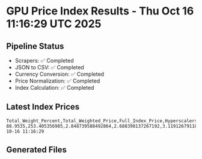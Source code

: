 # GPU Price Index Results - Thu Oct 16 11:16:29 UTC 2025

## Pipeline Status
- Scrapers: ✅ Completed
- JSON to CSV: ✅ Completed
- Currency Conversion: ✅ Completed
- Price Normalization: ✅ Completed
- Index Calculation: ✅ Completed

## Latest Index Prices
```
Total_Weight_Percent,Total_Weighted_Price,Full_Index_Price,Hyperscalers_Only_Price,Non_Hyperscalers_Only_Price,Hyperscaler_Weight,Non_Hyperscaler_Weight,Calculation_Date
88.9535,253.405356985,2.848739588492864,2.688398137267192,3.119126791187885,55.84,33.113499999999995,2025-10-16 11:16:29
```

## Generated Files
```
```
